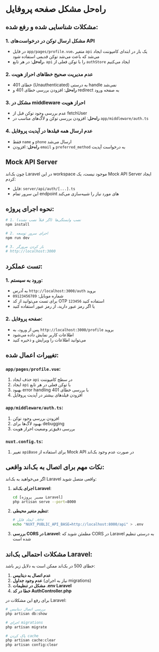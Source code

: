 # راه‌حل مشکل صفحه پروفایل

## مشکلات شناسایی شده و رفع شده:

### 1. **مشکل ارسال توکن در درخواست‌های API**
   - در فایل `app/pages/profile.vue`، متغیر `api` یک بار در ابتدای کامپوننت ایجاد می‌شد که باعث می‌شد توکن قدیمی استفاده شود
   - **راه‌حل**: در هر تابع، `api` را با توکن فعلی از `authStore` ایجاد می‌کنیم

### 2. **عدم مدیریت صحیح خطاهای احراز هویت**
   - خطای 401 (Unauthenticated) به درستی handle نمی‌شد
   - **راه‌حل**: افزودن بررسی خطای 401 و redirect به صفحه ورود

### 3. **مشکل در middleware احراز هویت**
   - عدم بررسی وجود توکن قبل از fetchUser
   - **راه‌حل**: افزودن بررسی توکن و لاگ‌های مناسب در `app/middleware/auth.ts`

### 4. **عدم ارسال همه فیلدها در آپدیت پروفایل**
   - فقط `name` و `phone` ارسال می‌شد
   - **راه‌حل**: افزودن `email` و `preferred_method` به درخواست آپدیت

## Mock API Server

چون بک‌اند Laravel در این workspace موجود نیست، یک Mock API Server ایجاد کردم:
- فایل: `server/api/auth/[...].ts`
- این سرور تمام endpoint های مورد نیاز را شبیه‌سازی می‌کند

## نحوه اجرای پروژه:

```bash
# 1. نصب وابستگی‌ها (اگر قبلاً نصب نشده)
npm install

# 2. اجرای سرور توسعه
npm run dev

# 3. باز کردن مرورگر
# http://localhost:3000
```

## تست عملکرد:

### 1. ورود به سیستم:
- به آدرس `http://localhost:3000/auth` بروید
- شماره موبایل: `09123456789`
- برای تست می‌توانید از کد OTP `123456` استفاده کنید
- یا اگر رمز عبور دارید، از رمز عبور استفاده کنید

### 2. صفحه پروفایل:
- پس از ورود، به `http://localhost:3000/profile` بروید
- اطلاعات کاربر نمایش داده می‌شود
- می‌توانید اطلاعات را ویرایش و ذخیره کنید

## تغییرات اعمال شده:

### `app/pages/profile.vue`:
1. حذف ایجاد `api` در سطح کامپوننت
2. ایجاد `api` با توکن فعلی در هر تابع
3. بهبود error handling با بررسی خطای 401
4. افزودن فیلدهای بیشتر در آپدیت پروفایل

### `app/middleware/auth.ts`:
1. افزودن بررسی وجود توکن
2. بهبود لاگ‌ها برای debugging
3. بررسی دقیق‌تر وضعیت احراز هویت

### `nuxt.config.ts`:
1. تغییر `apiBase` برای استفاده از Mock API در صورت عدم وجود بک‌اند

## نکات مهم برای اتصال به بک‌اند واقعی:

اگر می‌خواهید به بک‌اند Laravel واقعی متصل شوید:

1. **اجرای بک‌اند Laravel**:
   ```bash
   cd [مسیر پروژه Laravel]
   php artisan serve --port=8000
   ```

2. **تنظیم متغیر محیطی**:
   ```bash
   # ایجاد فایل .env
   echo "NUXT_PUBLIC_API_BASE=http://localhost:8000/api" > .env
   ```

3. **بررسی CORS در Laravel**:
   مطمئن شوید که CORS در Laravel به درستی تنظیم شده است

## مشکلات احتمالی بک‌اند Laravel:

خطای 500 در بک‌اند ممکن است به دلایل زیر باشد:

1. **عدم اتصال به دیتابیس**
2. **عدم وجود جداول** (نیاز به اجرای migrations)
3. **مشکل در تنظیمات .env Laravel**
4. **خطا در کد AuthController.php**

برای رفع این مشکلات در Laravel:
```bash
# بررسی اتصال دیتابیس
php artisan db:show

# اجرای migrations
php artisan migrate

# پاک کردن cache
php artisan cache:clear
php artisan config:clear
```